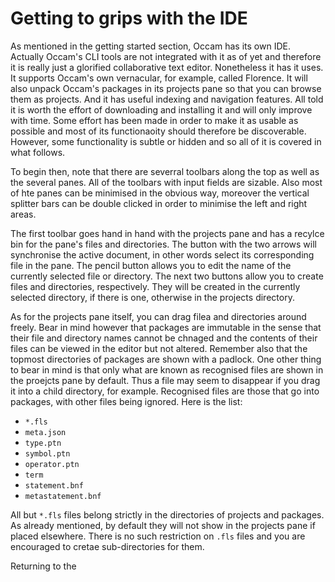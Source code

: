 # Getting to grips with the IDE

As mentioned in the getting started section, Occam has its own IDE. 
Actually Occam's CLI tools are not integrated with it as of yet and therefore it is really just a glorified collaborative text editor.
Nonetheless it has it uses. 
It supports Occam's own vernacular, for example, called Florence. 
It will also unpack Occam's packages in its projects pane so that you can browse them as projects. 
And it has useful indexing and navigation features.
All told it is worth the effort of downloading and installing it and will only improve with time.
Some effort has been made in order to make it as usable as possible and most of its functionaoity should therefore be discoverable.
However, some functionality is subtle or hidden and so all of it is covered in what follows.

To begin then, note that there are severral toolbars along the top as well as the several panes.
All of the toolbars with input fields are sizable.
Also most of hte panes can be minimised in the obvious way, moreover the vertical splitter bars can be double clicked in order to minimise the left and right areas.

The first toolbar goes hand in hand with the projects pane and has a recylce bin for the pane's files and directories.
The button with the two arrows will synchronise the active document, in other words select its corresponding file in the pane.
The pencil button allows you to edit the name of the currently selected file or directory.
The next two buttons allow you to create files and directories, respectively.
They will be created in the currently selected directory, if there is one, otherwise in the projects directory.

As for the projects pane itself, you can drag filea and directories around freely.
Bear in mind however that packages are immutable in the sense that their file and directory names cannot be chnaged and the contents of their files can be viewed in the editor but not altered.
Remember also that the topmost directories of packages are shown with a padlock.
One other thing to bear in mind is that only what are known as recognised files are shown in the proejcts pane by default.
Thus a file may seem to disappear if you drag it into a child directory, for example.
Recognised files are those that go into packages, with other files being ignored.
Here is the list:

* `*.fls `
* `meta.json`
* `type.ptn`
* `symbol.ptn`
* `operator.ptn`
* `term`
* `statement.bnf`
* `metastatement.bnf`

All but `*.fls` files belong strictly in the directories of projects and packages.
As already mentioned, by default they will not show in the projects pane if placed elsewhere.
There is no such restriction on `.fls` files and you are encouraged to cretae sub-directories for them.

Returning to the 
